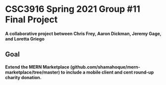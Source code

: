 # CSC3916 Spring 2021 Group #11 Final Project
#### A collaborative project between Chris Frey, Aaron Dickman, Jeremy Gage, and Loretta Griego

## Goal
#### Extend the MERN Marketplace (github.com/shamahoque/mern-marketplace/tree/master) to include a mobile client and cent round-up charity donation.
